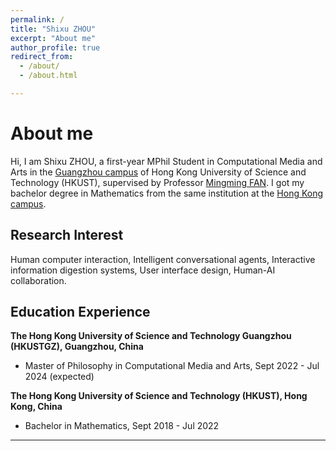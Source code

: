```yaml
---
permalink: /
title: "Shixu ZHOU"
excerpt: "About me"
author_profile: true
redirect_from: 
  - /about/
  - /about.html

---
```

About me
======
Hi, I am Shixu ZHOU, a first-year MPhil Student in Computational Media and Arts in the [Guangzhou campus](https://hkust-gz.edu.cn/) of Hong Kong University of Science and Technology (HKUST), supervised by Professor [Mingming FAN](https://www.mingmingfan.com/). I got my bachelor degree in Mathematics from the same institution at the [Hong Kong campus](https://hkust.edu.hk/).

Research Interest
-------
Human computer interaction, Intelligent conversational agents, Interactive information digestion systems, User interface design, Human-AI collaboration.

Education Experience
-------
**The Hong Kong University of Science and Technology Guangzhou (HKUSTGZ), Guangzhou, China**
- Master of Philosophy in Computational Media and Arts, Sept 2022 - Jul 2024 (expected)

**The Hong Kong University of Science and Technology (HKUST), Hong Kong, China**
- Bachelor in Mathematics, Sept 2018 - Jul 2022

---
